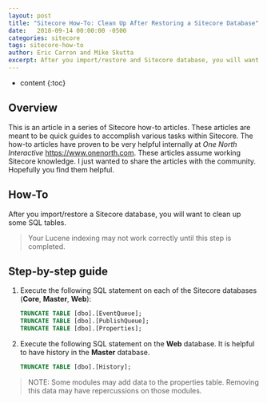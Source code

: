 ```yaml
---
layout: post
title: "Sitecore How-To: Clean Up After Restoring a Sitecore Database"
date:   2018-09-14 00:00:00 -0500
categories: sitecore
tags: sitecore-how-to
author: Eric Carron and Mike Skutta
excerpt: After you import/restore and Sitecore database, you will want to clean up some SQL tables.
---
```


* content
{:toc}

## Overview

This is an article in a series of Sitecore how-to articles. These articles are meant to be quick guides to accomplish various tasks within Sitecore. The how-to articles have proven to be very helpful internally at *One North Interactive* https://www.onenorth.com.  These articles assume working Sitecore knowledge. I just wanted to share the articles with the community. Hopefully you find them helpful.

## How-To

After you import/restore a Sitecore database, you will want to clean up some SQL tables.

> Your Lucene indexing may not work correctly until this step is completed.

## Step-by-step guide

1. Execute the following SQL statement on each of the Sitecore databases (**Core**, **Master**, **Web**):

    ```sql
    TRUNCATE TABLE [dbo].[EventQueue];
    TRUNCATE TABLE [dbo].[PublishQueue];
    TRUNCATE TABLE [dbo].[Properties];
    ```
2. Execute the following SQL statement on the **Web** database. It is helpful to have history in the **Master** database.

    ```sql
    TRUNCATE TABLE [dbo].[History];
    ```

> NOTE: Some modules may add data to the properties table.  Removing this data may have repercussions on those modules.  